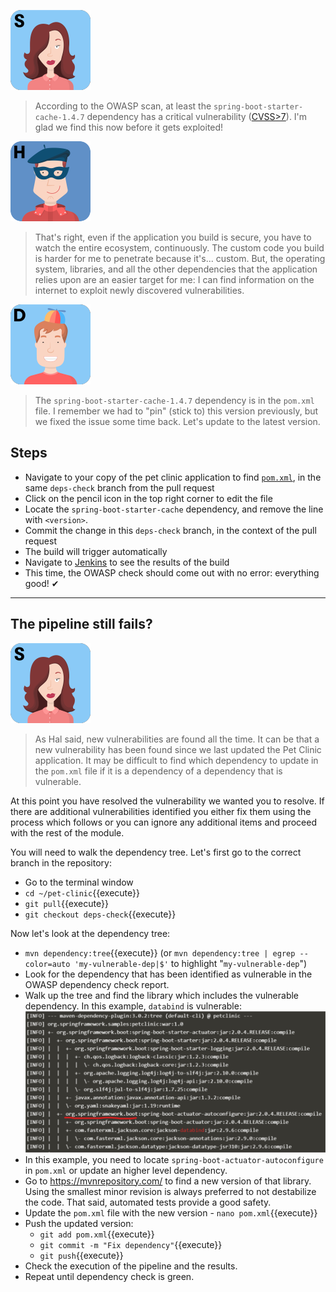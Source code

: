 ![Selma](../../assets/online-devops-dojo/shift-security-left/selma.png)

> According to the OWASP scan, at least the `spring-boot-starter-cache-1.4.7` dependency has a critical vulnerability ([CVSS>7](https://www.cvedetails.com/)). 
> I'm glad we find this now before it gets exploited!

![Hal](../../assets/online-devops-dojo/shift-security-left/hal.png)

> That's right, even if the application you build is secure, you have to watch the entire ecosystem, continuously. 
> The custom code you build is harder for me to penetrate because it's... custom. 
> But, the operating system, libraries, and all the other dependencies that the application relies upon are an easier target for me: 
> I can find information on the internet to exploit newly discovered vulnerabilities.

![Dan](../../assets/online-devops-dojo/shift-security-left/dan.png)

> The `spring-boot-starter-cache-1.4.7` dependency is in the `pom.xml` file. 
> I remember we had to "pin" (stick to) this version previously, but we fixed the issue some time back. 
> Let's update to the latest version.


## Steps

* Navigate to your copy of the pet clinic application to find  [`pom.xml`](https://[[HOST_SUBDOMAIN]]-9876-[[KATACODA_HOST]].environments.katacoda.com/#pomfilebranch), in the same `deps-check` branch from the pull request
* Click on the pencil icon in the top right corner to edit the file
* Locate the `spring-boot-starter-cache` dependency, and remove the line with `<version>`.
* Commit the change in this `deps-check` branch, in the context of the pull request
* The build will trigger automatically
* Navigate to [Jenkins](https://[[HOST_SUBDOMAIN]]-8080-[[KATACODA_HOST]].environments.katacoda.com/blue/organizations/jenkins/pet-clinic/activity) to see the results of the build
* This time, the OWASP check should come out with no error: everything good! ✔

---
## The pipeline still fails?

![Selma](../../assets/online-devops-dojo/shift-security-left/selma.png)

> As Hal said, new vulnerabilities are found all the time. It can be that a 
> new vulnerability has been found since we last updated the Pet Clinic 
> application. It may be difficult to find which dependency to update in the `pom.xml` file
> if it is a dependency of a dependency that is vulnerable.

At this point you have resolved the vulnerability we wanted you to resolve. 
If there are additional vulnerabilities identified you either fix them using 
the process which follows or you can ignore any additional items and proceed 
with the rest of the module.

You will need to walk the dependency tree. Let's first go to the correct branch in the repository:
* Go to the terminal window
* `cd ~/pet-clinic`{{execute}}
* `git pull`{{execute}}
* `git checkout deps-check`{{execute}}

Now let's look at the dependency tree:
* `mvn dependency:tree`{{execute}} (or `mvn dependency:tree | egrep --color=auto 'my-vulnerable-dep|$'` to highlight "`my-vulnerable-dep`")
* Look for the dependency that has been identified as vulnerable in the OWASP dependency check report.
* Walk up the tree and find the library which includes the vulnerable dependency. In this example, `databind` is vulnerable:
![](../../assets/online-devops-dojo/shift-security-left/mvn-tree.png)
* In this example, you need to locate `spring-boot-actuator-autoconfigure` in `pom.xml` or update an higher level dependency.
* Go to https://mvnrepository.com/ to find a new version of that library. Using the smallest minor revision is always preferred to not destabilize the code. That said, automated tests provide a good safety.
* Update the `pom.xml` file with the new version - `nano pom.xml`{{execute}}
* Push the updated version:
  * `git add pom.xml`{{execute}}
  * `git commit -m "Fix dependency"`{{execute}}
  * `git push`{{execute}}
* Check the execution of the pipeline and the results.
* Repeat until dependency check is green.
